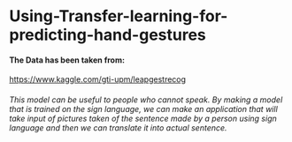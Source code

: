 # Using-Transfer-learning-for-predicting-hand-gestures

#### The Data has been taken from: 
https://www.kaggle.com/gti-upm/leapgestrecog

###### This model can be useful to people who cannot speak. By making a model that is trained on the sign language, we can make an application that will take input of pictures taken of the sentence made by a person using sign language and then we can translate it into actual sentence.
